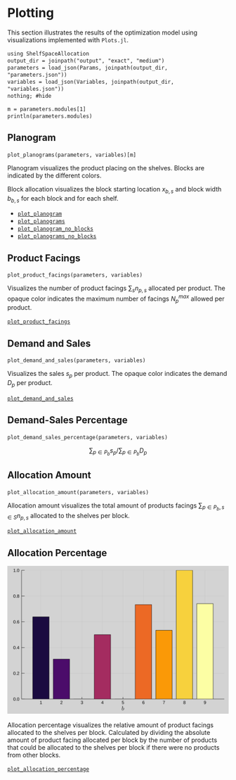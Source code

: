 # Plotting
This section illustrates the results of the optimization model using visualizations implemented with `Plots.jl`.

```@example plots
using ShelfSpaceAllocation
output_dir = joinpath("output", "exact", "medium")
parameters = load_json(Params, joinpath(output_dir, "parameters.json"))
variables = load_json(Variables, joinpath(output_dir, "variables.json"))
nothing; #hide
```

```@example plots
m = parameters.modules[1]
println(parameters.modules)
```

## Planogram
```@example plots
plot_planograms(parameters, variables)[m]
```

Planogram visualizes the product placing on the shelves. Blocks are indicated by the different colors.

Block allocation visualizes the block starting location $x_{b,s}$ and block width $b_{b,s}$ for each block and for each shelf.

- [`plot_planogram`](@ref)
- [`plot_planograms`](@ref)
- [`plot_planogram_no_blocks`](@ref)
- [`plot_planograms_no_blocks`](@ref)


## Product Facings
```@example plots
plot_product_facings(parameters, variables)
```

Visualizes the number of product facings $∑_s n_{p,s}$ allocated per product. The opaque color indicates the maximum number of facings $N_p^{max}$ allowed per product.

[`plot_product_facings`](@ref)


## Demand and Sales
```@example plots
plot_demand_and_sales(parameters, variables)
```

Visualizes the sales $s_p$ per product. The opaque color indicates the demand $D_p$ per product.

[`plot_demand_and_sales`](@ref)


## Demand-Sales Percentage
```@example plots
plot_demand_sales_percentage(parameters, variables)
```

$$\sum_{p∈P_b} s_p / \sum_{p∈P_b} D_p$$


## Allocation Amount
```@example plots
plot_allocation_amount(parameters, variables)
```

Allocation amount visualizes the total amount of products facings $∑_{p∈P_b,s∈S} n_{p,s}$ allocated to the shelves per block.

[`plot_allocation_amount`](@ref)


## Allocation Percentage
![](output/exact/medium/allocation_percentage.svg)

Allocation percentage visualizes the relative amount of product facings allocated to the shelves per block. Calculated by dividing the absolute amount of product facing allocated per block by the number of products that could be allocated to the shelves per block if there were no products from other blocks.

[`plot_allocation_percentage`](@ref)
